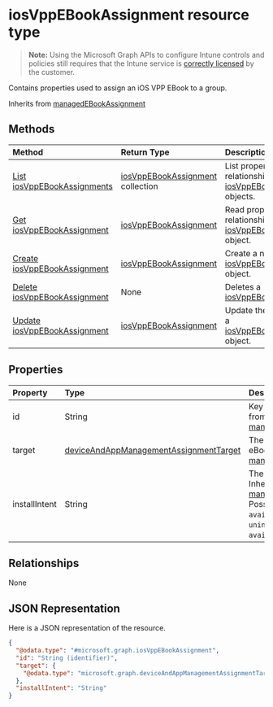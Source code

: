 # iosVppEBookAssignment resource type

> **Note:** Using the Microsoft Graph APIs to configure Intune controls and policies still requires that the Intune service is [correctly licensed](https://go.microsoft.com/fwlink/?linkid=839381) by the customer.

Contains properties used to assign an iOS VPP EBook to a group.

Inherits from [managedEBookAssignment](../resources/intune_books_managedebookassignment.md)

## Methods
|Method|Return Type|Description|
|:---|:---|:---|
|[List iosVppEBookAssignments](../api/intune_books_iosvppebookassignment_list.md)|[iosVppEBookAssignment](../resources/intune_books_iosvppebookassignment.md) collection|List properties and relationships of the [iosVppEBookAssignment](../resources/intune_books_iosvppebookassignment.md) objects.|
|[Get iosVppEBookAssignment](../api/intune_books_iosvppebookassignment_get.md)|[iosVppEBookAssignment](../resources/intune_books_iosvppebookassignment.md)|Read properties and relationships of the [iosVppEBookAssignment](../resources/intune_books_iosvppebookassignment.md) object.|
|[Create iosVppEBookAssignment](../api/intune_books_iosvppebookassignment_create.md)|[iosVppEBookAssignment](../resources/intune_books_iosvppebookassignment.md)|Create a new [iosVppEBookAssignment](../resources/intune_books_iosvppebookassignment.md) object.|
|[Delete iosVppEBookAssignment](../api/intune_books_iosvppebookassignment_delete.md)|None|Deletes a [iosVppEBookAssignment](../resources/intune_books_iosvppebookassignment.md).|
|[Update iosVppEBookAssignment](../api/intune_books_iosvppebookassignment_update.md)|[iosVppEBookAssignment](../resources/intune_books_iosvppebookassignment.md)|Update the properties of a [iosVppEBookAssignment](../resources/intune_books_iosvppebookassignment.md) object.|

## Properties
|Property|Type|Description|
|:---|:---|:---|
|id|String|Key of the entity. Inherited from [managedEBookAssignment](../resources/intune_books_managedebookassignment.md)|
|target|[deviceAndAppManagementAssignmentTarget](../resources/intune_books_deviceandappmanagementassignmenttarget.md)|The assignment target for eBook. Inherited from [managedEBookAssignment](../resources/intune_books_managedebookassignment.md)|
|installIntent|String|The install intent for eBook. Inherited from [managedEBookAssignment](../resources/intune_books_managedebookassignment.md) Possible values are: `available`, `required`, `uninstall`, `availableWithoutEnrollment`.|

## Relationships
None
## JSON Representation
Here is a JSON representation of the resource.
<!--{
  "blockType": "resource",
  "keyProperty": "id",
  "baseType": "microsoft.graph.managedEBookAssignment",
  "@odata.type": "microsoft.graph.iosVppEBookAssignment"
}-->
``` json
{
  "@odata.type": "#microsoft.graph.iosVppEBookAssignment",
  "id": "String (identifier)",
  "target": {
    "@odata.type": "microsoft.graph.deviceAndAppManagementAssignmentTarget"
  },
  "installIntent": "String"
}
```



